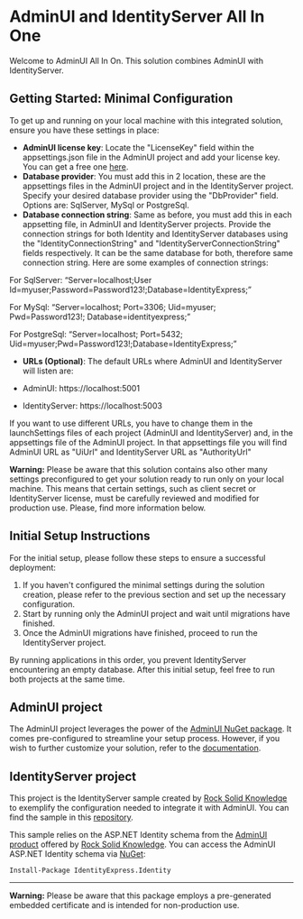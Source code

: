 # AdminUI and IdentityServer All In One

Welcome to AdminUI All In On. This solution combines AdminUI with IdentityServer.


## Getting Started: Minimal Configuration

To get up and running on your local machine with this integrated solution, ensure you have these settings in place:

- __AdminUI license key__: Locate the "LicenseKey" field within the appsettings.json file in the AdminUI project and add your license key. You can get a free one [here](https://www.identityserver.com/products/adminui).
- __Database provider__: You must add this in 2 location, these are the appsettings files in the AdminUI project and in the IdentityServer project. Specify your desired database provider using the "DbProvider" field. Options are: SqlServer, MySql or PostgreSql.
- __Database connection string__: Same as before, you must add this in each appsetting file, in AdminUI and IdentityServer projects. Provide the connection strings for both Identity and IdentityServer databases using the "IdentityConnectionString" and "IdentityServerConnectionString" fields respectively. It can be the same database for both, therefore same connection string. Here are some examples of connection strings:

For SqlServer: 
“Server=localhost;User Id=myuser;Password=Password123!;Database=IdentityExpress;” 

For MySql: 
“Server=localhost; Port=3306; Uid=myuser; Pwd=Password123!; Database=identityexpress;” 

For PostgreSql: 
“Server=localhost; Port=5432; Uid=myuser;Pwd=Password123!;Database=IdentityExpress;” 

- __URLs (Optional)__: The default URLs where AdminUI and IdentityServer will listen are:

- AdminUI: https://localhost:5001
- IdentityServer: https://localhost:5003

If you want to use different URLs, you have to change them in the launchSettings files of each project (AdminUI and IdentityServer) and, in the appsettings file of the AdminUI project. In that appsettings file you will find AdminUI URL as "UiUrl" and IdentityServer URL as "AuthorityUrl"

__Warning:__ 
Please be aware that this solution contains also other many settings preconfigured to get your solution ready to run only on your local machine. This means that certain settings, such as client secret or IdentityServer license, must be carefully reviewed and modified for production use. Please, find more information below.

## Initial Setup Instructions
For the initial setup, please follow these steps to ensure a successful deployment:
1. If you haven't configured the minimal settings during the solution creation, please refer to the previous section and set up the necessary configuration.
2. Start by running only the AdminUI project and wait until migrations have finished.
3. Once the AdminUI migrations have finished, proceed to run the IdentityServer project.

By running applications in this order, you prevent IdentityServer encountering an empty database. After this initial setup, feel free to run both projects at the same time.

## AdminUI project

The AdminUI project leverages the power of the [AdminUI NuGet package](https://www.nuget.org/packages/Rsk.AdminUI). It comes pre-configured to streamline your setup process. However, if you wish to further customize your solution, refer to the [documentation](https://www.identityserver.com/documentation/adminui/).

## IdentityServer project

This project is the IdentityServer sample created by [Rock Solid Knowledge](https://www.identityserver.com) to exemplify the configuration needed to integrate it with AdminUI. You can find the sample in this [repository](https://github.com/RockSolidKnowledge/Samples.IdentityServer.AdminUiIntegration).

This sample relies on the ASP.NET Identity schema from the [AdminUI product](https://www.identityserver.com/products/adminui) offered by [Rock Solid Knowledge](https://www.identityserver.com). You can access the AdminUI ASP.NET Identity schema via [NuGet](https://www.nuget.org/packages/IdentityExpress.Identity/):

`Install-Package IdentityExpress.Identity`

---

__Warning:__ 
Please be aware that this package employs a pre-generated embedded certificate and is intended for non-production use.
